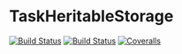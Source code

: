# TaskHeritableStorage

[![Build Status](https://travis-ci.com/nhdaly/TaskHeritableStorage.jl.svg?branch=master)](https://travis-ci.com/nhdaly/TaskHeritableStorage.jl)
[![Build Status](https://ci.appveyor.com/api/projects/status/github/nhdaly/TaskHeritableStorage.jl?svg=true)](https://ci.appveyor.com/project/nhdaly/TaskHeritableStorage-jl)
[![Coveralls](https://coveralls.io/repos/github/nhdaly/TaskHeritableStorage.jl/badge.svg?branch=master)](https://coveralls.io/github/nhdaly/TaskHeritableStorage.jl?branch=master)
